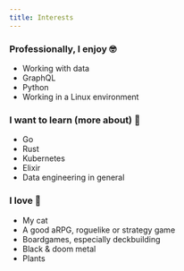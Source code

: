 ```yaml
---
title: Interests
---
```


### Professionally, I enjoy 🤓
- Working with data
- GraphQL
- Python
- Working in a Linux environment

### I want to learn (more about) 📖
- Go
- Rust
- Kubernetes
- Elixir
- Data engineering in general

### I love 💜
- My cat
- A good aRPG, roguelike or strategy game
- Boardgames, especially deckbuilding
- Black & doom metal 
- Plants 
